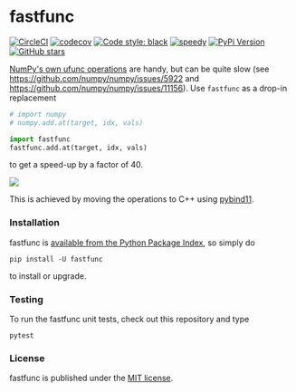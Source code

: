 # fastfunc

[![CircleCI](https://img.shields.io/circleci/project/github/nschloe/fastfunc/master.svg)](https://circleci.com/gh/nschloe/fastfunc/tree/master)
[![codecov](https://img.shields.io/codecov/c/github/nschloe/fastfunc.svg)](https://codecov.io/gh/nschloe/fastfunc)
[![Code style: black](https://img.shields.io/badge/code%20style-black-000000.svg)](https://github.com/ambv/black)
[![speedy](https://img.shields.io/badge/speedy-gonzales-ff69b4.svg)](https://github.com/nschloe/fastfunc)
[![PyPi Version](https://img.shields.io/pypi/v/fastfunc.svg)](https://pypi.org/project/fastfunc)
[![GitHub stars](https://img.shields.io/github/stars/nschloe/fastfunc.svg?logo=github&label=Stars&logoColor=white)](https://github.com/nschloe/fastfunc)

[NumPy's own ufunc
operations](https://docs.scipy.org/doc/numpy/reference/generated/numpy.ufunc.at.html)
are handy, but can be quite slow (see https://github.com/numpy/numpy/issues/5922 and
https://github.com/numpy/numpy/issues/11156).  Use `fastfunc` as a drop-in replacement
```python
# import numpy
# numpy.add.at(target, idx, vals)

import fastfunc
fastfunc.add.at(target, idx, vals)
```
to get a speed-up by a factor of 40.

![](https://nschloe.github.io/fastfunc/add.png)

This is achieved by moving the operations to C++ using [pybind11](https://github.com/pybind/pybind11).

### Installation

fastfunc is [available from the Python Package
Index](https://pypi.org/project/fastfunc/), so simply do
```
pip install -U fastfunc
```
to install or upgrade.

### Testing

To run the fastfunc unit tests, check out this repository and type
```
pytest
```

### License

fastfunc is published under the [MIT license](https://en.wikipedia.org/wiki/MIT_License).
